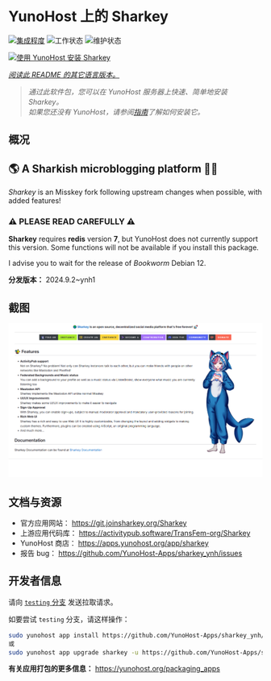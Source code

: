 <!--
注意：此 README 由 <https://github.com/YunoHost/apps/tree/master/tools/readme_generator> 自动生成
请勿手动编辑。
-->

# YunoHost 上的 Sharkey

[![集成程度](https://dash.yunohost.org/integration/sharkey.svg)](https://ci-apps.yunohost.org/ci/apps/sharkey/) ![工作状态](https://ci-apps.yunohost.org/ci/badges/sharkey.status.svg) ![维护状态](https://ci-apps.yunohost.org/ci/badges/sharkey.maintain.svg)

[![使用 YunoHost 安装 Sharkey](https://install-app.yunohost.org/install-with-yunohost.svg)](https://install-app.yunohost.org/?app=sharkey)

*[阅读此 README 的其它语言版本。](./ALL_README.md)*

> *通过此软件包，您可以在 YunoHost 服务器上快速、简单地安装 Sharkey。*  
> *如果您还没有 YunoHost，请参阅[指南](https://yunohost.org/install)了解如何安装它。*

## 概况

## 🌎 A Sharkish microblogging platform 🦈🚀 

_Sharkey_ is an Misskey fork following upstream changes when possible, with added features!

### ⚠️ PLEASE READ CAREFULLY ⚠️

**Sharkey** requires **redis** version **7**, but YunoHost does not currently support this version.
Some functions will not be available if you install this package.

I advise you to wait for the release of _Bookworm_ Debian 12.


**分发版本：** 2024.9.2~ynh1

## 截图

![Sharkey 的截图](./doc/screenshots/screenshot-desktop.png)

## 文档与资源

- 官方应用网站： <https://git.joinsharkey.org/Sharkey>
- 上游应用代码库： <https://activitypub.software/TransFem-org/Sharkey>
- YunoHost 商店： <https://apps.yunohost.org/app/sharkey>
- 报告 bug： <https://github.com/YunoHost-Apps/sharkey_ynh/issues>

## 开发者信息

请向 [`testing` 分支](https://github.com/YunoHost-Apps/sharkey_ynh/tree/testing) 发送拉取请求。

如要尝试 `testing` 分支，请这样操作：

```bash
sudo yunohost app install https://github.com/YunoHost-Apps/sharkey_ynh/tree/testing --debug
或
sudo yunohost app upgrade sharkey -u https://github.com/YunoHost-Apps/sharkey_ynh/tree/testing --debug
```

**有关应用打包的更多信息：** <https://yunohost.org/packaging_apps>
